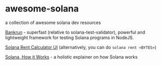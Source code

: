 # awesome-solana
a collection of awesome solana dev resources

[Bankrun](https://github.com/kevinheavey/solana-bankrun) -  superfast (relative to solana-test-validator), powerful and lightweight framework for testing Solana programs in NodeJS.

[Solana Rent Calculator UI](https://rentsol.vercel.app/) (alternatively, you can do `solana rent <BYTES>`)

[Solana, How it Works](https://report.helius.dev/) - a holistic explainer on how Solana works
